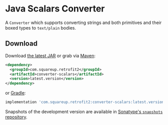 Java Scalars Converter
======================

A `Converter` which supports converting strings and both primitives and their boxed types to
`text/plain` bodies.


Download
--------

Download [the latest JAR][1] or grab via [Maven][2]:
```xml
<dependency>
  <groupId>com.squareup.retrofit2</groupId>
  <artifactId>converter-scalars</artifactId>
  <version>latest.version</version>
</dependency>
```
or [Gradle][2]:
```groovy
implementation 'com.squareup.retrofit2:converter-scalars:latest.version'
```

Snapshots of the development version are available in [Sonatype's `snapshots` repository][snap].



 [1]: https://search.maven.org/remote_content?g=com.squareup.retrofit2&a=converter-scalars&v=LATEST
 [2]: http://search.maven.org/#search%7Cga%7C1%7Cg%3A%22com.squareup.retrofit2%22%20a%3A%22converter-scalars%22
 [snap]: https://oss.sonatype.org/content/repositories/snapshots/
